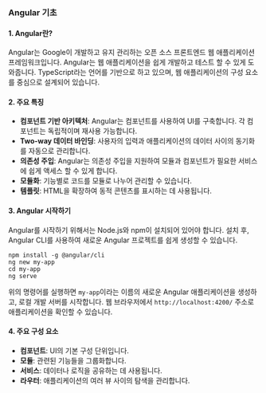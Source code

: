 ### Angular 기초

#### 1. Angular란?
Angular는 Google이 개발하고 유지 관리하는 오픈 소스 프론트엔드 웹 애플리케이션 프레임워크입니다. Angular는 웹 애플리케이션을 쉽게 개발하고 테스트 할 수 있게 도와줍니다. TypeScript라는 언어를 기반으로 하고 있으며, 웹 애플리케이션의 구성 요소를 중심으로 설계되어 있습니다.

#### 2. 주요 특징
- **컴포넌트 기반 아키텍처**: Angular는 컴포넌트를 사용하여 UI를 구축합니다. 각 컴포넌트는 독립적이며 재사용 가능합니다.
- **Two-way 데이터 바인딩**: 사용자의 입력과 애플리케이션의 데이터 사이의 동기화를 자동으로 관리합니다.
- **의존성 주입**: Angular는 의존성 주입을 지원하여 모듈과 컴포넌트가 필요한 서비스에 쉽게 액세스 할 수 있게 합니다.
- **모듈화**: 기능별로 코드를 모듈로 나누어 관리할 수 있습니다.
- **템플릿**: HTML을 확장하여 동적 콘텐츠를 표시하는 데 사용됩니다.

#### 3. Angular 시작하기
Angular를 시작하기 위해서는 Node.js와 npm이 설치되어 있어야 합니다. 설치 후, Angular CLI를 사용하여 새로운 Angular 프로젝트를 쉽게 생성할 수 있습니다.

```
npm install -g @angular/cli
ng new my-app
cd my-app
ng serve
```

위의 명령어를 실행하면 `my-app`이라는 이름의 새로운 Angular 애플리케이션을 생성하고, 로컬 개발 서버를 시작합니다. 웹 브라우저에서 `http://localhost:4200/` 주소로 애플리케이션을 확인할 수 있습니다.

#### 4. 주요 구성 요소
- **컴포넌트**: UI의 기본 구성 단위입니다. 
- **모듈**: 관련된 기능들을 그룹화합니다.
- **서비스**: 데이터나 로직을 공유하는 데 사용됩니다.
- **라우터**: 애플리케이션의 여러 뷰 사이의 탐색을 관리합니다.
